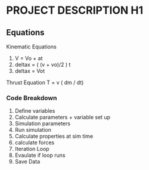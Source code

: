 # PROJECT DESCRIPTION H1


## Equations
Kinematic Equations
1. V = Vo + at
2. deltax = ( (v + vo)/2 ) t
3. deltax = Vot 

Thrust Equation
T = v ( dm / dt)

### Code Breakdown
1. Define variables
2. Calculate parameters + variable set up
3. Simulation parameters
4. Run simulation
  5. Calculate properties at sim time
  6. calculate forces
7. Iteration Loop
8. Evaulate if loop runs
9. Save Data
   
